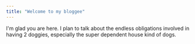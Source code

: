 ```yaml
---
title: "Welcome to my bloggee"
---
```


I'm glad you are here. I plan to talk about the endless obligations involved in having 2 doggies, especially the super dependent house kind of dogs.
